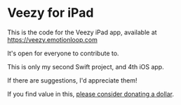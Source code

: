 # Veezy for iPad

This is the code for the Veezy iPad app, available at https://veezy.emotionloop.com

It's open for everyone to contribute to.

This is only my second Swift project, and 4th iOS app.

If there are suggestions, I'd appreciate them!

If you find value in this, [please consider donating a dollar](https://medium.com/@BrunoBernardino/if-i-ve-helped-you-consider-donating-86952f22e3b4).
